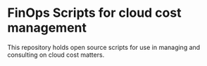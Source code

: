 # FinOps Scripts for cloud cost management

This repository holds open source scripts for use in managing and consulting on cloud cost matters.

